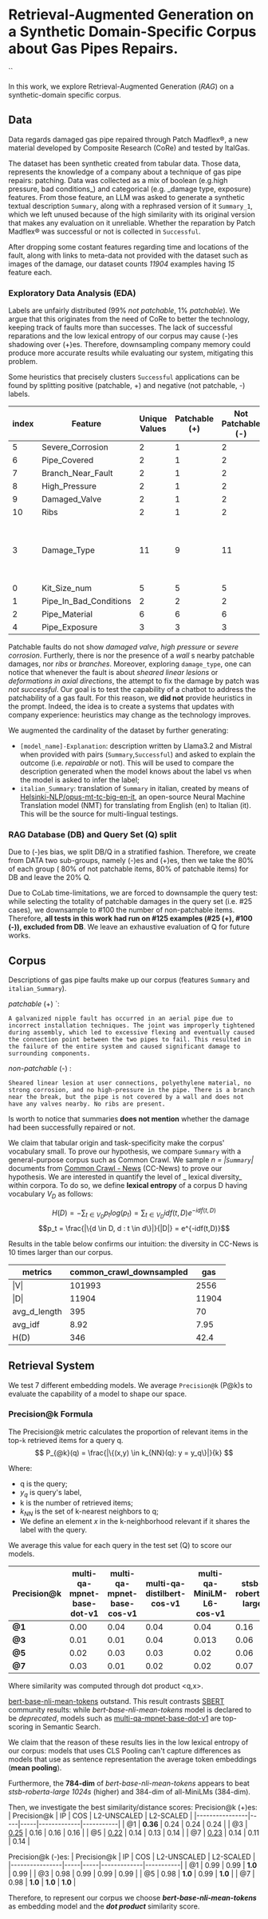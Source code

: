 # Retrieval-Augmented Generation on a Synthetic Domain-Specific Corpus about Gas Pipes Repairs.
``

In this work, we explore Retrieval-Augmented Generation (*RAG*)  on a synthetic-domain specific corpus.

## Data
Data regards damaged gas pipe repaired through Patch Madflex®, a new material developed by Composite Research (CoRe) and tested by ItalGas.

The dataset has been synthetic created from tabular data. Those data, represents the knowledge of a company about a technique of gas pipe repairs: patching. Data was collected as a mix of boolean (e.g.high pressure, bad conditions_) and categorical (e.g.  _damage type, exposure) features. From those feature, an LLM was asked to generate a synthetic textual description `Summary`, along with a rephrased version of it `Summary_1`, which we left unused because of the high similarity with its original version that makes any evaluation on it unreliable. Whether the reparation by Patch Madflex® was successful or not is collected in  `Successful`. 

After dropping some costant features regarding time and locations of the fault, along with links to meta-data not provided with the dataset such as images of the damage, our dataset counts _11904_ examples having _15_ feature each. 

### Exploratory Data Analysis (EDA)
Labels are unfairly distributed (99% _not patchable_, 1% _patchable_). We argue that this originates from the need of CoRe to better the technology, keeping track of faults more than successes. 
The lack of successful reparations and the low lexical entropy of our corpus may cause (-)es shadowing over (+)es. Therefore, downsampling company memory could produce more accurate results while evaluating our system, mitigating this problem.

Some heuristics that precisely clusters `Successful` applications can be found by splitting positive (patchable, +) and negative (not patchable, -) labels.

|index|Feature|Unique Values|Patchable \(+\)|Not Patchable \(-\)|Values Excluded in \(+\)|
|---|---|---|---|---|---|
|5|Severe\_Corrosion|2|1|2|True|
|6|Pipe\_Covered|2|1|2|True|
|7|Branch\_Near\_Fault|2|1|2|True|
|8|High\_Pressure|2|1|2|True|
|9|Damaged\_Valve|2|1|2|True|
|10|Ribs|2|1|2|True|
|3|Damage\_Type|11|9|11|Sheared linear lesion,Visible deformation in axial direction|
|0|Kit\_Size\_num|5|5|5|None|
|1|Pipe\_In\_Bad\_Conditions|2|2|2|None|
|2|Pipe\_Material|6|6|6|None|
|4|Pipe\_Exposure|3|3|3|None|

Patchable faults do not show _damaged valve_, _high pressure_ or _severe corrosion_. Furtherly, there is nor the presence of a _wall_ s nearby patchable damages, nor _ribs_ or _branches_. Moreover, exploring `damage_type`, one can notice that whenever the fault is about _sheared linear lesions_ or _deformations in axial directions_, the attempt to fix the damage by patch was _not successful_. Our goal is to test the capability of a chatbot to address the patchability of a gas fault. For this reason, we **did not** provide heuristics in the prompt. Indeed, the idea is to create a systems that updates with company experience: heuristics may change as the technology improves. 

We augmented the cardinality of the dataset by further generating:
- `[model_name]-Explanation`: description written by Llama3.2 and Mistral when provided with pairs (`Summary`,`Successful`) and asked to explain the outcome (i.e. _repairable_ or not). This will be used to compare the description generated when the model knows about the label vs when the model is asked to infer the label;
- `italian_Summary`: translation of `Summary` in italian, created by means of [Helsinki-NLP/opus-mt-tc-big-en-it](https://huggingface.co/Helsinki-NLP/opus-mt-tc-big-en-it), an open-source Neural Machine Translation model (NMT) for translating from English (en) to Italian (it). This will be the source for multi-lingual testings.

### RAG Database (DB) and Query Set (Q) split
Due to (-)es bias, we split DB/Q in a stratified fashion. Therefore, we create from DATA two sub-groups, namely (-)es and (+)es, then we take the 80% of each group ( 80% of not patchable items, 80% of patchable items) for DB and leave the 20% Q.

Due to CoLab time-limitations, we are forced to downsample the query test: while selecting the totality of patchable damages in the query set (i.e. #25 cases), we downsample to #100 the number of non-patchable items. Therefore, **all tests in this work had run on #125 examples (#25 (+), #100 (-)), excluded from DB**. We leave an exhaustive evaluation of Q for future works. 

## Corpus
Descriptions of gas pipe faults make up our corpus (features `Summary` and `italian_Summary`).

_patchable_ (+) `:

    A galvanized nipple fault has occurred in an aerial pipe due to incorrect installation techniques. The joint was improperly tightened during assembly, which led to excessive flexing and eventually caused the connection point between the two pipes to fail. This resulted in the failure of the entire system and caused significant damage to surrounding components.

_non-patchable_ (-) :

    Sheared linear lesion at user connections, polyethylene material, no strong corrosion, and no high-pressure in the pipe. There is a branch near the break, but the pipe is not covered by a wall and does not have any valves nearby. No ribs are present.

Is worth to notice that summaries **does not mention** whether the damage had been successfully repaired or not.

We claim that tabular origin and  task-specificity make the corpus' vocabulary small. To prove our hypothesis, we compare `Summary` with a general-purpose corpus such as Common Crawl.  We sample _n = |`Summary`|_ documents from [Common Crawl - News](https://huggingface.co/datasets/vblagoje/cc_news) (CC-News) to prove our hypothesis.  We are interested in quantify the level of _ lexical diversity_ within corpora. To do so, we define **lexical entropy** of a corpus D having vocabulary $V_D$ as follows:

$$H(D) = -\sum_{t \in V_D}p_tlog(p_t) =  \sum_{t \in V_D} idf(t,D)e^{-idf(t,D)}$$
$$p_t = \frac{|\{d \in D, d :  t \in d\}|}{|D|} = e^{-idf(t,D)}$$

Results in the table below confirms our intuition: the diversity in CC-News is 10 times larger than our corpus. 

|metrics|common\_crawl\_downsampled|gas|
|---|---|---|
|&#124;V&#124;|101993|2556|
|&#124;D&#124;|11904|11904|
|avg\_d\_length|395|70|
|avg\_idf|8\.92|7\.95|
|H\(D\)|346|42\.4|

## Retrieval System
We test 7 different embedding models. We average `Precision@k` (P@k)s to evaluate the capability of a model to shape our space. 

### Precision@k Formula

The Precision@k metric calculates the proportion of relevant items in the top-`k` retrieved items for a query q.
$$
P_{@k}(q) = \frac{|\{(x,y) \in k_{NN}(q): y = y_q\}|}{k}
$$

Where:
- q is the query;
- $y_{q}$ is query's label, 
- k is the number of retrieved items;
-  $k_{NN}$ is the set of k-nearest neighbors to q;
- We define an element _x_ in the k-neighborhood relevant if it shares the label with the query.

We average this value for each query in the test set (Q) to score our models.

| Precision@k         | multi-qa-mpnet-base-dot-v1 | multi-qa-mpnet-base-cos-v1 | multi-qa-distilbert-cos-v1 | multi-qa-MiniLM-L6-cos-v1 | stsb-roberta-large | all-MiniLM-L6-v2 | bert-base-nli-mean-tokens |
|----------------|-----------------------------|-----------------------------|-----------------------------|---------------------------|--------------------|-------------------|---------------------------|
| **@1** | 0.00 | 0.04| 0.04 | 0.04|0.16| 0.04 | **0.36**|
| **@3** | 0.01| 0.01| 0.04| 0.013| 0.06| 0.05| <ins>0.25</ins>|
| **@5** | 0.02| 0.03| 0.03| 0.02| 0.06| 0.05| <ins>0.2</ins>|
| **@7** | 0.03| 0.01| 0.02| 0.02| 0.07| 0.03|<ins>0.22</ins>|

Where similarity was computed through dot product <q,x>.

[bert-base-nli-mean-tokens](https://huggingface.co/sentence-transformers/bert-base-nli-mean-tokens) outstand. This result contrasts [SBERT](https://www.sbert.net/docs/sentence_transformer/pretrained_models.html) community results: while _bert-base-nli-mean-tokens_  model is declared to be _deprecated_, models such as [multi-qa-mpnet-base-dot-v1](https://huggingface.co/sentence-transformers/multi-qa-mpnet-base-dot-v1) are top-scoring in Semantic Search.

We claim that the reason of these results lies in the low lexical entropy of our corpus: models that uses CLS Pooling can't capture differences as models that use as sentence representation the average token embeddings (**mean pooling**). 

Furthermore, the **784-dim** of _bert-base-nli-mean-tokens_ appears to beat _stsb-roberta-large 1024s_ (higher) and 384-dim of all-MiniLMs (384-dim).

Then, we investigate the best similarity/distance scores:
Precision@k (+)es:
| Precision@k  | IP  | COS | L2-UNSCALED | L2-SCALED |
|----------------|-----|-----|-------------|-----------|
| @1        | **0.36** | 0.24 | 0.24        | 0.24      |
| @3       | <ins>0.25</ins> | 0.16 | 0.16        | 0.16      |
| @5        | <ins>0.22</ins> | 0.14 | 0.13        | 0.14      |
| @7        | <ins>0.23</ins> | 0.14 | 0.11        | 0.14      |


Precision@k (-)es:
| Precision@k        | IP  | COS | L2-UNSCALED | L2-SCALED |
|----------------|-----|-----|-------------|-----------|
| @1        | 0.99 | 0.99 | **1.0**         | 0.99      |
| @3        | 0.98 | 0.99 | 0.99        | 0.99      |
| @5        | 0.98 | **1.0**  | 0.99        | **1.0**       |
| @7        | 0.98 | **1.0**  | **1.0**         | **1.0**       |


Therefore, to represent our corpus we choose **_bert-base-nli-mean-tokens_** as embedding model and the **_dot product_** similarity score.

